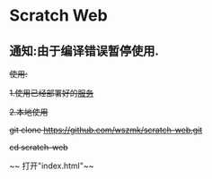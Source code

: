  # Scratch Web
通知:由于编译错误暂停使用.
--------------------------------------------------------
 ~~使用:~~
 
 ~~1.使用已经部署好的[服务](https://cmds.eu.org/)~~

 ~~2.本地使用~~
 
 ~~git clone https://github.com/wszmk/scratch-web.git~~


 ~~cd scratch-web~~


~~ 打开"index.html"~~
